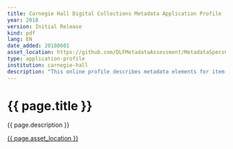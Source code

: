 ```yaml
---
title: Carnegie Hall Digital Collections Metadata Application Profile
year: 2018
version: Initial Release
kind: pdf
lang: EN
date_added: 20180601
asset_location: https://github.com/DLFMetadataAssessment/MetadataSpecsClearinghouse/blob/master/assets/data/carnegie-hall.pdf
type: application-profile
institution: carnegie-hall
description: "This online profile describes metadata elements for item-level asset records created and managed by the Carnegie Hall Archives for its Digital Collections. The purpose of establishing this profile is to document current metadata standards, cataloging procedures, and controlled vocabularies to allow for self-assessment and interoperability across cultural institutions. MAP is publicly available at https://carnegiehall.github.io/digitalcolls-metadataprofile/"
---
```


<h1>{{ page.title }}</h1>

{{ page.description }}

<a href="{{ page.asset_location }}">{{ page.asset_location }}</a>